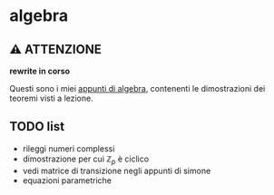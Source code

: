 # algebra

## ⚠️ ATTENZIONE 

**rewrite in corso**

Questi sono i miei [appunti di algebra](https://ph04.github.io/algebra/html/index.html), contenenti le dimostrazioni dei teoremi visti a lezione.

## TODO list

- rileggi numeri complessi
- dimostrazione per cui $\mathbb{Z}_p$ è ciclico
- vedi matrice di transizione negli appunti di simone
- equazioni parametriche

